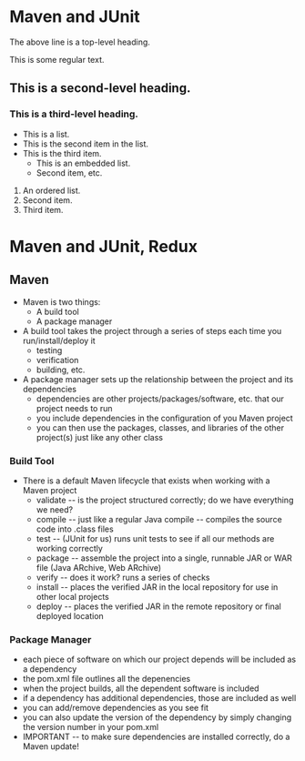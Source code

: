 <!-- this is a markdown file -->
<!-- markdown files are often used for GitHub repo readmes and other areas you need quick formatting -->
# Maven and JUnit

The above line is a top-level heading.

This is some regular text.

## This is a second-level heading.

### This is a third-level heading.
- This is a list.
- This is the second item in the list.
- This is the third item.
    - This is an embedded list.
    - Second item, etc.

1. An ordered list.
2. Second item.
3. Third item.

# Maven and JUnit, Redux

## Maven
- Maven is two things:
    - A build tool
    - A package manager
- A build tool takes the project through a series of steps each time you run/install/deploy it
    - testing
    - verification
    - building, etc.
- A package manager sets up the relationship between the project and its dependencies
    - dependencies are other projects/packages/software, etc. that our project needs to run
    - you include dependencies in the configuration of you Maven project
    - you can then use the packages, classes, and libraries of the other project(s) just like any other class

### Build Tool
- There is a default Maven lifecycle that exists when working with a Maven project
    - validate -- is the project structured correctly; do we have everything we need?
    - compile -- just like a regular Java compile -- compiles the source code into .class files
    - test -- (JUnit for us) runs unit tests to see if all our methods are working correctly
    - package -- assemble the project into a single, runnable JAR or WAR file (Java ARchive, Web ARchive)
    - verify -- does it work? runs a series of checks
    - install -- places the verified JAR in the local repository for use in other local projects
    - deploy -- places the verified JAR in the remote repository or final deployed location

### Package Manager
- each piece of software on which our project depends will be included as a dependency
- the pom.xml file outlines all the depenencies
- when the project builds, all the dependent software is included
- if a dependency has additional dependencies, those are included as well
- you can add/remove dependencies as you see fit
- you can also update the version of the dependency by simply changing the version number in your pom.xml
- IMPORTANT -- to make sure dependencies are installed correctly, do a Maven update!